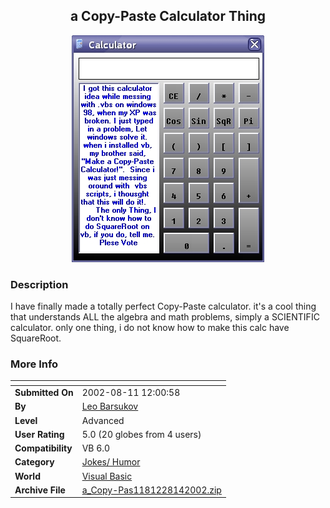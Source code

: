 ﻿<div align="center">

## a Copy\-Paste Calculator Thing

<img src="PIC20028141513461815.jpg">
</div>

### Description

I have finally made a totally perfect Copy-Paste calculator. it's a cool thing that understands ALL the algebra and math problems, simply a SCIENTIFIC calculator. only one thing, i do not know how to make this calc have SquareRoot.
 
### More Info
 


<span>             |<span>
---                |---
**Submitted On**   |2002-08-11 12:00:58
**By**             |[Leo Barsukov](https://github.com/Planet-Source-Code/PSCIndex/blob/master/ByAuthor/leo-barsukov.md)
**Level**          |Advanced
**User Rating**    |5.0 (20 globes from 4 users)
**Compatibility**  |VB 6\.0
**Category**       |[Jokes/ Humor](https://github.com/Planet-Source-Code/PSCIndex/blob/master/ByCategory/jokes-humor__1-40.md)
**World**          |[Visual Basic](https://github.com/Planet-Source-Code/PSCIndex/blob/master/ByWorld/visual-basic.md)
**Archive File**   |[a\_Copy\-Pas1181228142002\.zip](https://github.com/Planet-Source-Code/leo-barsukov-a-copy-paste-calculator-thing__1-37948/archive/master.zip)









